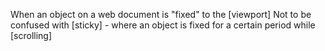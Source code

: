 <!-- ¿See also [position:fixed]  -->
When an object on a web document is "fixed" to the [viewport]
Not to be confused with [sticky] - where an object is fixed for a certain period while [scrolling]
<!-- >
How to combine entries for [fixed position] and [sticky position] ??? 
  Maybe use a single [position] entry? Or put them under scrolling? // Also keep these entires as reference links?
-->